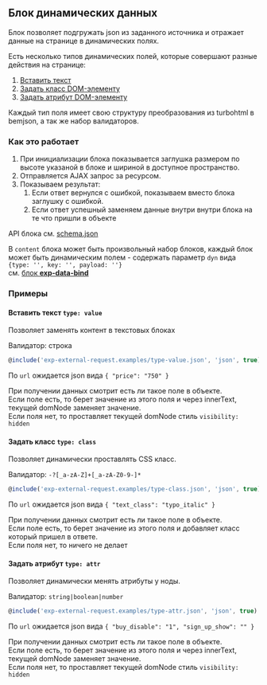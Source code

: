 ## Блок динамических данных

Блок позволяет подгружать json из заданного источника и отражает данные на странице в динамических полях.

Есть несколько типов динамических полей, которые совершают разные действия на странице:
1. [Вставить текст](#type-text) 
1. [Задать класс DOM-элементу](#type-class)
1. [Задать атрибут DOM-элементу](#type-attr)

Каждый тип поля имеет свою структуру преобразования из turbohtml в bemjson, а так же набор валидаторов.

### Как это работает 
1. При инициализации блока показывается заглушка размером по высоте указаной в блоке и шириной в доступное пространство.
1. Отправляется AJAX запрос за ресурсом.
1. Показываем результат:
    1. Если ответ вернулся с ошибкой, показываем вместо блока заглушку с ошибкой.
    1. Если ответ успешный заменяем данные внутри внутри блока на те что пришли в объекте

API блока см. [schema.json](schema/schema.json)

В `content` блока может быть произвольный набор блоков, каждый блок может быть динамическим полем - содержать параметр `dyn` вида  
`{type: '', key: '', payload: ''}`  
см. [блок **exp-data-bind**](../exp-data-bind/exp-data-bind.md)


### Примеры

#### <a name="type-text"></a>Вставить текст `type: value`
Позволяет заменять контент в текстовых блоках

Валидатор: строка

```js
@include('exp-external-request.examples/type-value.json', 'json', true)
```

По `url` ожидается json вида `{ "price": "750" }` 

При получении данных смотрит есть ли такое поле в объекте.  
Если поле есть, то берет значение из этого поля и через innerText, текущей domNode заменяет значение.  
Если поля нет, то проставляет текущей domNode стиль `visibility: hidden`

#### <a name="type-class"></a>Задать класс `type: class`
Позволяет динамически проставлять CSS класс.

Валидатор: `-?[_a-zA-Z]+[_a-zA-Z0-9-]*`

```js
@include('exp-external-request.examples/type-class.json', 'json', true)
```

По `url` ожидается json вида `{ "text_class": "typo_italic" }`

При получении данных смотрит есть ли такое поле в объекте.  
Если поле есть, то берет значение из этого поля и добавляет класс который пришел в ответе.  
Если поля нет, то ничего не делает 

#### <a name="type-attr"></a>Задать атрибут `type: attr`
Позволяет динамически менять атрибуты у ноды.

Валидатор: `string|boolean|number`

```js
@include('exp-external-request.examples/type-attr.json', 'json', true)
```

По `url` ожидается json вида `{ "buy_disable": "1", "sign_up_show": "" }` 

При получении данных смотрит есть ли такое поле в объекте.    
Если поле есть, то берет значение из этого поля и через innerText, текущей domNode заменяет значение.    
Если поля нет, то проставляет текущей domNode стиль `visibility: hidden`
